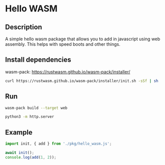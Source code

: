 # Hello WASM

## Description
A simple hello wasm package that allows you to add in javascript
using web assembly. This helps with speed boots and other things.

## Install dependencies
wasm-pack: https://rustwasm.github.io/wasm-pack/installer/
```bash
curl https://rustwasm.github.io/wasm-pack/installer/init.sh -sSf | sh
```

## Run
```bash
wasm-pack build --target web
```
```bash
python3 -m http.server
```

## Example
```js
import init, { add } from './pkg/hello_wasm.js';

await init();
console.log(add(1, 2));
```
